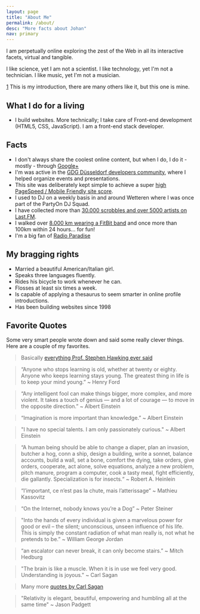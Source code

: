 ```yaml
---
layout: page
title: "About Me"
permalink: /about/
desc: "More facts about Johan"
nav: primary
---
```


I am perpetually online exploring the zest of the Web in all its interactive facets, virtual and tangible.

I like science, yet I am not a scientist. I like technology, yet I'm not a technician. I like music, yet I'm not a musician.

[1](http://en.wikipedia.org/wiki/Rifleman%27s_Creed) This is my introduction, there are many others like it, but this one is mine.

## What I do for a living

- I build websites. More technically; I take care of Front-end development (HTML5, CSS, JavaScript). I am a front-end stack developer.

## Facts

- I don't always share the coolest online content, but when I do, I do it - mostly - through [Google+](https://plus.google.com/+JohanBové)
- I'm was active in the [GDG Düsseldorf developers community](https://plus.google.com/communities/113782579160655007812), where I helped organize events and presentations.
- This site was deliberately kept simple to achieve a super [high PageSpeed / Mobile Friendly site score](https://developers.google.com/speed/pagespeed/insights/?url=http%3A%2F%2Fblog.johanbove.info).
- I used to DJ on a weekly basis in and around Wetteren where I was once part of the PartyOn DJ Squad.
- I have collected more than [30.000 scrobbles and over 5000 artists on Last.FM](http://www.last.fm/user/Joe-1).
- I walked over [8.000 km wearing a FitBit band](https://www.fitbit.com/user/26B3ZT) and once more than 100km within 24 hours... for fun!
- I'm a big fan of [Radio Paradise](http://www.radioparadise.com)

## My bragging rights

- Married a beautiful American/Italian girl.
- Speaks three languages fluently.
- Rides his bicycle to work whenever he can.
- Flosses at least six times a week.
- Is capable of applying a thesaurus to seem smarter in online profile introductions.
- Has been building websites since 1998

## Favorite Quotes

Some very smart people wrote down and said some really clever things. Here are a couple of my favorites.

> Basically [everything Prof. Stephen Hawking ever said](http://www.brainyquote.com/quotes/authors/s/stephen_hawking.html)

> “Anyone who stops learning is old, whether at twenty or eighty. Anyone who keeps learning stays young. The greatest thing in life is to keep your mind young.”
~ Henry Ford

> “Any intelligent fool can make things bigger, more complex, and more violent. It takes a touch of genius — and a lot of courage — to move in the opposite direction.”
~ Albert Einstein

> “Imagination is more important than knowledge.”
~ Albert Einstein

> "I have no special talents. I am only passionately curious."
~ Albert Einstein

> “A human being should be able to change a diaper, plan an invasion, butcher a hog, conn a ship, design a building, write a sonnet, balance accounts, build a wall, set a bone, comfort the dying, take orders, give orders, cooperate, act alone, solve equations, analyze a new problem, pitch manure, program a computer, cook a tasty meal, fight efficiently, die gallantly. Specialization is for insects.“
~ Robert A. Heinlein

> “l’important, ce n’est pas la chute, mais l’atterissage”
~ Mathieu Kassovitz

> “On the Internet, nobody knows you’re a Dog”
~ Peter Steiner

> "Into the hands of every individual is given a marvelous power for good or evil – the silent; unconscious, unseen influence of his life. This is simply the constant radiation of what man really is, not what he pretends to be.”
~ William George Jordan

> “an escalator can never break, it can only become stairs.”
~ Mitch Hedburg

> "The brain is like a muscle. When it is in use we feel very good. Understanding is joyous."
~ Carl Sagan

> Many more [quotes by Carl Sagan](http://www.brainyquote.com/quotes/authors/s/carl_sagan.html)

> "Relativity is elegant, beautiful, empowering and humbling all at the same time"
~ Jason Padgett

